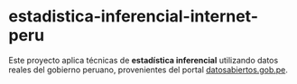 # estadistica-inferencial-internet-peru
Este proyecto aplica técnicas de **estadística inferencial** utilizando datos reales del gobierno peruano, provenientes del portal [datosabiertos.gob.pe](https://www.datosabiertos.gob.pe/).
